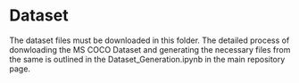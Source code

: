 # Dataset
The dataset files must be downloaded in this folder. The detailed process of donwloading the MS COCO Dataset and generating the necessary files from the same is outlined in the Dataset_Generation.ipynb in the main repository page.
